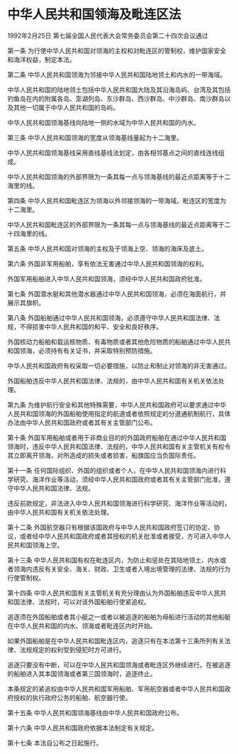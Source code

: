 # 中华人民共和国领海及毗连区法

1992年2月25日 第七届全国人民代表大会常务委员会第二十四次会议通过

<!-- INFO END -->

第一条 为行使中华人民共和国对领海的主权和对毗连区的管制权，维护国家安全和海洋权益，制定本法。

第二条 中华人民共和国领海为邻接中华人民共和国陆地领土和内水的一带海域。

中华人民共和国的陆地领土包括中华人民共和国大陆及其沿海岛屿、台湾及其包括钓鱼岛在内的附属各岛、澎湖列岛、东沙群岛、西沙群岛、中沙群岛、南沙群岛以及其他一切属于中华人民共和国的岛屿。

中华人民共和国领海基线向陆地一侧的水域为中华人民共和国的内水。

第三条 中华人民共和国领海的宽度从领海基线量起为十二海里。

中华人民共和国领海基线采用直线基线法划定，由各相邻基点之间的直线连线组成。

中华人民共和国领海的外部界限为一条其每一点与领海基线的最近点距离等于十二海里的线。

第四条 中华人民共和国毗连区为领海以外邻接领海的一带海域。毗连区的宽度为十二海里。

中华人民共和国毗连区的外部界限为一条其每一点与领海基线的最近点距离等于二十四海里的线。

第五条 中华人民共和国对领海的主权及于领海上空、领海的海床及底土。

第六条 外国非军用船舶，享有依法无害通过中华人民共和国领海的权利。

外国军用船舶进入中华人民共和国领海，须经中华人民共和国政府批准。

第七条 外国潜水艇和其他潜水器通过中华人民共和国领海，必须在海面航行，并展示其旗帜。

第八条 外国船舶通过中华人民共和国领海，必须遵守中华人民共和国法律、法规，不得损害中华人民共和国的和平、安全和良好秩序。

外国核动力船舶和载运核物质、有毒物质或者其他危险物质的船舶通过中华人民共和国领海，必须持有有关证书，并采取特别预防措施。

中华人民共和国政府有权采取一切必要措施，以防止和制止对领海的非无害通过。

外国船舶违反中华人民共和国法律、法规的，由中华人民共和国有关机关依法处理。

第九条 为维护航行安全和其他特殊需要，中华人民共和国政府可以要求通过中华人民共和国领海的外国船舶使用指定的航道或者依照规定的分道通航制航行，具体办法由中华人民共和国政府或者其有关主管部门公布。

第十条 外国军用船舶或者用于非商业目的的外国政府船舶在通过中华人民共和国领海时，违反中华人民共和国法律、法规的，中华人民共和国有关主管机关有权令其立即离开领海，对所造成的损失或者损害，船旗国应当负国际责任。

第十一条 任何国际组织、外国的组织或者个人，在中华人民共和国领海内进行科学研究、海洋作业等活动，须经中华人民共和国政府或者其有关主管部门批准，遵守中华人民共和国法律、法规。

违反前款规定，非法进入中华人民共和国领海进行科学研究、海洋作业等活动的，由中华人民共和国有关机关依法处理。

第十二条 外国航空器只有根据该国政府与中华人民共和国政府签订的协定、协议，或者经中华人民共和国政府或者其授权的机关批准或者接受，方可进入中华人民共和国领海上空。

第十三条 中华人民共和国有权在毗连区内，为防止和惩处在其陆地领土、内水或者领海内违反有关安全、海关、财政、卫生或者入境出境管理的法律、法规的行为行使管制权。

第十四条 中华人民共和国有关主管机关有充分理由认为外国船舶违反中华人民共和国法律、法规时，可以对该外国船舶行使紧追权。

追逐须在外国船舶或者其小艇之一或者以被追逐的船舶为母船进行活动的其他船艇在中华人民共和国的内水、领海或者毗连区内时开始。

如果外国船舶是在中华人民共和国毗连区内，追逐只有在本法第十三条所列有关法律、法规规定的权利受到侵犯时方可进行。

追逐只要没有中断，可以在中华人民共和国领海或者毗连区外继续进行。在被追逐的船舶进入其本国领海或者第三国领海时，追逐终止。

本条规定的紧追权由中华人民共和国军用船舶、军用航空器或者中华人民共和国政府授权的执行政府公务的船舶、航空器行使。

第十五条 中华人民共和国领海基线由中华人民共和国政府公布。

第十六条 中华人民共和国政府依据本法制定有关规定。

第十七条 本法自公布之日起施行。